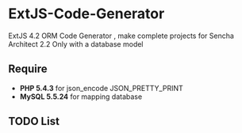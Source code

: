 ExtJS-Code-Generator
====================

ExtJS 4.2 ORM Code Generator , make complete projects for Sencha Architect 2.2 Only with a database model


Require
--------------------------------------
- **PHP 5.4.3** for json_encode JSON_PRETTY_PRINT
- **MySQL 5.5.24** for mapping database

TODO List
--------------------------------------
